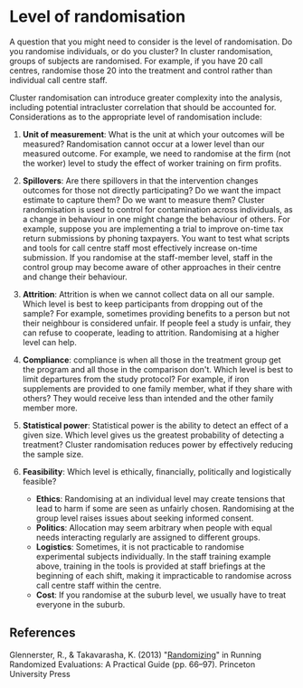 # Level of randomisation

A question that you might need to consider is the level of randomisation. Do you randomise individuals, or do you cluster? In cluster randomisation, groups of subjects are randomised. For example, if you have 20 call centres, randomise those 20 into the treatment and control rather than individual call centre staff.

Cluster randomisation can introduce greater complexity into the analysis, including potential intracluster correlation that should be accounted for. Considerations as to the appropriate level of randomisation include:

1. **Unit of measurement**: What is the unit at which your outcomes will be measured? Randomisation cannot occur at a lower level than our measured outcome. For example, we need to randomise at the firm (not the worker) level to study the effect of worker training on firm profits.

2. **Spillovers**: Are there spillovers in that the intervention changes outcomes for those not directly participating? Do we want the impact estimate to capture them? Do we want to measure them? Cluster randomisation is used to control for contamination across individuals, as a change in behaviour in one might change the behaviour of others. For example, suppose you are implementing a trial to improve on-time tax return submissions by phoning taxpayers. You want to test what scripts and tools for call centre staff most effectively increase on-time submission. If you randomise at the staff-member level, staff in the control group may become aware of other approaches in their centre and change their behaviour.

3. **Attrition**: Attrition is when we cannot collect data on all our sample. Which level is best to keep participants from dropping out of the sample? For example, sometimes providing benefits to a person but not their neighbour is considered unfair. If people feel a study is unfair, they can refuse to cooperate, leading to attrition. Randomising at a higher level can help.

4. **Compliance**: compliance is when all those in the treatment group get the program and all those in the comparison don't. Which level is best to limit departures from the study protocol? For example, if iron supplements are provided to one family member, what if they share with others? They would receive less than intended and the other family member more.

5. **Statistical power**: Statistical power is the ability to detect an effect of a given size. Which level gives us the greatest probability of detecting a treatment? Cluster randomisation reduces power by effectively reducing the sample size.

6. **Feasibility**: Which level is ethically, financially, politically and logistically feasible?
   - **Ethics**: Randomising at an individual level may create tensions that lead to harm if some are seen as unfairly chosen. Randomising at the group level raises issues about seeking informed consent.
   - **Politics**: Allocation may seem arbitrary when people with equal needs interacting regularly are assigned to different groups.
   - **Logistics**: Sometimes, it is not practicable to randomise experimental subjects individually. In the staff training example above, training in the tools is provided at staff briefings at the beginning of each shift, making it impracticable to randomise across call centre staff within the centre.
   - **Cost**: If you randomise at the suburb level, we usually have to treat everyone in the suburb.

## References

Glennerster, R., & Takavarasha, K. (2013) "[Randomizing](https://doi-org.ezproxy.lib.uts.edu.au/10.2307/j.ctt4cgd52.8)" in Running Randomized Evaluations: A Practical Guide (pp. 66–97). Princeton University Press
